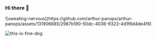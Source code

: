 ### Hi there 👋
<div style="dislay: flex;">
![sweating-nervous](https://github.com/arthur-panops/arthur-panops/assets/131906685/2987b190-50dc-4036-9323-4d1f6d4de4f6)
</div>
  
![this-is-fine-dog](https://github.com/arthur-panops/arthur-panops/assets/131906685/77bceda7-c1b5-4fd0-b915-3725f65239f4)

<!--
<img src="https://giphy.com/embed/QMHoU66sBXqqLqYvGO" width="480" height="270" frameBorder="0" class="giphy-embed" allowFullScreen></img>
**arthur-panops/arthur-panops** is a ✨ _special_ ✨ repository because its `README.md` (this file) appears on your GitHub profile.

Here are some ideas to get you started:

- 🔭 I’m currently working on ...
- 🌱 I’m currently learning ...
- 👯 I’m looking to collaborate on ...
- 🤔 I’m looking for help with ...
- 💬 Ask me about ...
- 📫 How to reach me: ...
- 😄 Pronouns: ...
- ⚡ Fun fact: ...
-->
